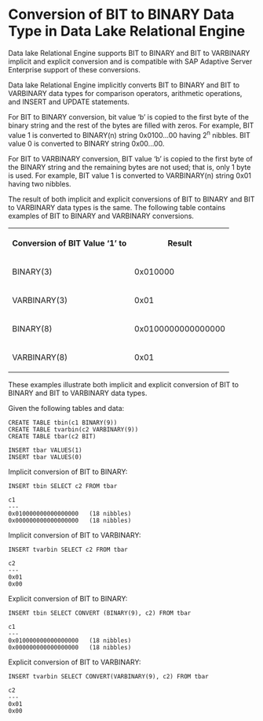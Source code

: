 <!-- loioa525444184f210158a1c8f7a5a3c6a9e -->

# Conversion of BIT to BINARY Data Type in Data Lake Relational Engine

Data lake Relational Engine supports BIT to BINARY and BIT to VARBINARY implicit and explicit conversion and is compatible with SAP Adaptive Server Enterprise support of these conversions.

Data lake Relational Engine implicitly converts BIT to BINARY and BIT to VARBINARY data types for comparison operators, arithmetic operations, and INSERT and UPDATE statements.

For BIT to BINARY conversion, bit value ‘b’ is copied to the first byte of the binary string and the rest of the bytes are filled with zeros. For example, BIT value 1 is converted to BINARY\(n\) string 0x0100...00 having 2<sup>n</sup> nibbles. BIT value 0 is converted to BINARY string 0x00...00.

For BIT to VARBINARY conversion, BIT value ‘b’ is copied to the first byte of the BINARY string and the remaining bytes are not used; that is, only 1 byte is used. For example, BIT value 1 is converted to VARBINARY\(n\) string 0x01 having two nibbles.

The result of both implicit and explicit conversions of BIT to BINARY and BIT to VARBINARY data types is the same. The following table contains examples of BIT to BINARY and VARBINARY conversions.


<table>
<tr>
<th valign="top" rowspan="1">

Conversion of BIT Value ‘1’ to

</th>
<th valign="top" rowspan="1">

Result

</th>
</tr>
<tr>
<td valign="top" rowspan="1">

BINARY\(3\)

</td>
<td valign="top" rowspan="1">

0x010000

</td>
</tr>
<tr>
<td valign="top" rowspan="1">

VARBINARY\(3\)

</td>
<td valign="top" rowspan="1">

0x01

</td>
</tr>
<tr>
<td valign="top" rowspan="1">

BINARY\(8\)

</td>
<td valign="top" rowspan="1">

0x0100000000000000

</td>
</tr>
<tr>
<td valign="top" rowspan="1">

VARBINARY\(8\)

</td>
<td valign="top" rowspan="1">

0x01

</td>
</tr>
</table>

These examples illustrate both implicit and explicit conversion of BIT to BINARY and BIT to VARBINARY data types.

Given the following tables and data:

```
CREATE TABLE tbin(c1 BINARY(9))
CREATE TABLE tvarbin(c2 VARBINARY(9))
CREATE TABLE tbar(c2 BIT)

INSERT tbar VALUES(1)
INSERT tbar VALUES(0)
```

Implicit conversion of BIT to BINARY:

```
INSERT tbin SELECT c2 FROM tbar

c1
---
0x010000000000000000   (18 nibbles)
0x000000000000000000   (18 nibbles)
```

Implicit conversion of BIT to VARBINARY:

```
INSERT tvarbin SELECT c2 FROM tbar

c2
---
0x01
0x00
```

Explicit conversion of BIT to BINARY:

```
INSERT tbin SELECT CONVERT (BINARY(9), c2) FROM tbar

c1
---
0x010000000000000000   (18 nibbles)
0x000000000000000000   (18 nibbles)
```

Explicit conversion of BIT to VARBINARY:

```
INSERT tvarbin SELECT CONVERT(VARBINARY(9), c2) FROM tbar

c2
---
0x01
0x00
```

